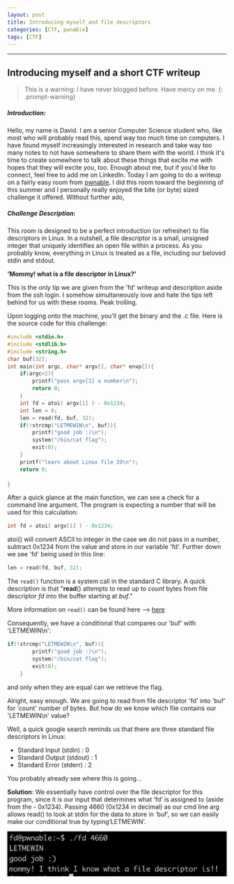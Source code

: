 ```yaml
---
layout: post
title: Introducing myself and file descriptors
categories: [CTF, pwnable]
tags: [CTF]
---
```

---
Introducing myself and a short CTF writeup
---

>This is a warning: I have never blogged before. Have mercy on me.
{: .prompt-warning}


##### **Introduction:** 
Hello, my name is David. I am a senior Computer Science student who, like most who will probably read this, spend way too much time on computers. I have found myself increasingly interested in research and take way too many notes to not have somewhere to share them with the world. I think it's time to create somewhere to talk about these things that excite me with hopes that they will excite you, too. Enough about me, but if you'd like to connect, feel free to add me on LinkedIn. Today I am going to do a writeup on a fairly easy room from [pwnable](https://pwnable.kr). I did this room toward the beginning of this summer and I personally really enjoyed the bite (or byte) sized challenge it offered. Without further ado,

##### **Challenge Description**: 
This room is designed to be a perfect introduction (or refresher) to file descriptors in Linux. In a nutshell, a file descriptor is a small, unsigned integer that uniquely identifies an open file within a process. As you probably know, everything in Linux is treated as a file, including our beloved stdin and stdout. 

**'Mommy! what is a file descriptor in Linux?'**

This is the only tip we are given from the 'fd' writeup and description aside from the ssh login. I somehow simultaneously love and hate the tips left behind for us with these rooms. Peak trolling.

Upon logging onto the machine, you'll get the binary and the .c file. Here is the source code for this challenge:

```c
#include <stdio.h>
#include <stdlib.h>
#include <string.h>
char buf[32];
int main(int argc, char* argv[], char* envp[]){
	if(argc<2){
		printf("pass argv[1] a number\n");
		return 0;
	}
	int fd = atoi( argv[1] ) - 0x1234;
	int len = 0;
	len = read(fd, buf, 32);
	if(!strcmp("LETMEWIN\n", buf)){
		printf("good job :)\n");
		system("/bin/cat flag");
		exit(0);
	}
	printf("learn about Linux file IO\n");
	return 0;

}
```

After a quick glance at the main function, we can see a check for a command line argument. The program is expecting a number that will be used for this calculation:
```c
int fd = atoi( argv[1] ) - 0x1234;
```

atoi() will convert ASCII to integer in the case we do not pass in a number, subtract 0x1234 from the value and store in our variable 'fd'. Further down we see 'fd' being used in this line:
```c
len = read(fd, buf, 32);
```
The `read()` function is a system call in the standard C library. A quick description is that "**read**() attempts to read up to _count_ bytes from file descriptor _fd_ into the buffer starting at _buf_." 

More information on `read()` can be found here –> [here](https://www.man7.org/linux/man-pages/man2/read.2.html)


Consequently, we have a conditional that compares our 'buf' with 'LETMEWIN\n':
```c
if(!strcmp("LETMEWIN\n", buf)){
		printf("good job :)\n");
		system("/bin/cat flag");
		exit(0);
	}
```
and only when they are equal can we retrieve the flag.

Alright, easy enough. We are going to read from file descriptor 'fd' into 'buf' for 'count' number of bytes. But how do we know which file contains our 'LETMEWIN\n' value?

Well, a quick google search reminds us that there are three standard file descriptors in Linux:
- Standard Input (stdin) : 0
- Standard Output (stdout) : 1
- Standard Error (stderr) : 2

You probably already see where this is going...

**Solution**:
We essentially have control over the file descriptor for this program, since it is our input that determines what ‘fd’ is assigned to (aside from the - 0x1234). Passing 4660 (0x1234 in decimal) as our cmd line arg allows read() to look at stdin for the data to store in ‘buf’, so we can easily make our conditional true by typing‘LETMEWIN’.

![fd flag](/assets/CTF/pwnable/fd/fd_flag.jpg)